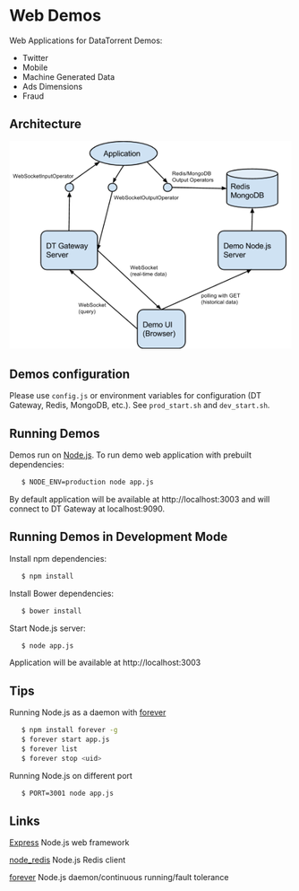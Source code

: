 Web Demos
===============

Web Applications for DataTorrent Demos:
- Twitter
- Mobile
- Machine Generated Data
- Ads Dimensions
- Fraud

## Architecture

![Demos Architecture](docs/demos_architecture.png "Demos Architecture")

## Demos configuration
 Please use ```config.js``` or environment variables for configuration (DT Gateway, Redis, MongoDB, etc.).
 See ```prod_start.sh``` and ```dev_start.sh```.

## Running Demos
 Demos run on [Node.js](http://nodejs.org/).
 To run demo web application with prebuilt dependencies:

 ``` bash
    $ NODE_ENV=production node app.js
 ```

 By default application will be available at http://localhost:3003 and will connect to DT Gateway at localhost:9090.

## Running Demos in Development Mode
 Install npm dependencies:

 ``` bash
    $ npm install
 ```

 Install Bower dependencies:

 ``` bash
    $ bower install
 ```

 Start Node.js server:

 ``` bash
    $ node app.js
 ```

 Application will be available at http://localhost:3003

## Tips

 Running Node.js as a daemon with [forever](https://github.com/nodejitsu/forever)

 ``` bash
    $ npm install forever -g
    $ forever start app.js
    $ forever list
    $ forever stop <uid>
 ```

 Running Node.js on different port

 ``` bash
    $ PORT=3001 node app.js
 ```

## Links

[Express](https://github.com/visionmedia/express) Node.js web framework

[node_redis](https://github.com/mranney/node_redis) Node.js Redis client

[forever](https://github.com/nodejitsu/forever) Node.js daemon/continuous running/fault tolerance